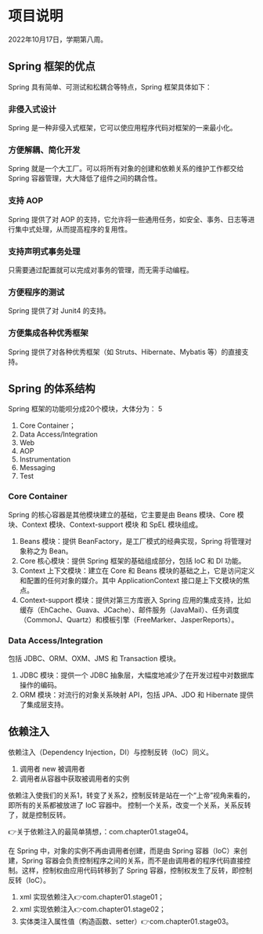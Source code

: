 # 项目说明

2022年10月17日，学期第八周。

## Spring 框架的优点

Spring 具有简单、可测试和松耦合等特点，Spring 框架具体如下：

### 非侵入式设计

Spring 是一种非侵入式框架，它可以使应用程序代码对框架的一来最小化。

### 方便解耦、简化开发

Spring 就是一个大工厂。可以将所有对象的创建和依赖关系的维护工作都交给 Spring 容器管理，大大降低了组件之间的耦合性。

### 支持 AOP

Spring 提供了对 AOP 的支持，它允许将一些通用任务，如安全、事务、日志等进行集中式处理，从而提高程序的复用性。

### 支持声明式事务处理

只需要通过配置就可以完成对事务的管理，而无需手动编程。

### 方便程序的测试

Spring 提供了对 Junit4 的支持。

### 方便集成各种优秀框架

Spring 提供了对各种优秀框架（如 Struts、Hibernate、Mybatis 等）的直接支持。

## Spring 的体系结构

Spring 框架的功能呗分成20个模块，大体分为：
5

1. Core Container；
2. Data Access/Integration
3. Web
4. AOP
5. Instrumentation
6. Messaging
7. Test

### Core Container

Spring 的核心容器是其他模块建立的基础，它主要是由 Beans 模块、Core 模块、Context 模块、Context-support 模块 和 SpEL 模块组成。

1. Beans 模块：提供 BeanFactory，是工厂模式的经典实现，Spring 将管理对象称之为 Bean。
2. Core 核心模块：提供 Spring 框架的基础组成部分，包括 IoC 和 DI 功能。
3. Context 上下文模块：建立在 Core 和 Beans 模块的基础之上，它是访问定义和配置的任何对象的媒介。其中 ApplicationContext 接口是上下文模块的焦点。
4. Context-support 模块：提供对第三方库嵌入 Spring 应用的集成支持，比如缓存（EhCache、Guava、JCache）、邮件服务（JavaMail）、任务调度（CommonJ、Quartz）和模板引擎（FreeMarker、JasperReports）。

### Data Access/Integration

包括 JDBC、ORM、OXM、JMS 和 Transaction 模块。

1. JDBC 模块：提供一个 JDBC 抽象层，大幅度地减少了在开发过程中对数据库操作的编码。
2. ORM 模块：对流行的对象关系映射 API，包括 JPA、JDO 和 Hibernate 提供了集成层支持。

## 依赖注入

依赖注入（Dependency Injection，DI）与控制反转（IoC）同义。

1. 调用者 new 被调用者
2. 调用者从容器中获取被调用者的实例

依赖注入使我们的关系1，转变了关系2，控制反转是站在一个“上帝”视角来看的，即所有的关系都被放进了 IoC 容器中。
控制一个关系，改变一个关系，关系反转了，就是控制反转。

👉关于依赖注入的最简单猜想，：com.chapter01.stage04。

在 Spring 中，对象的实例不再由调用者创建，而是由 Spring 容器（IoC）来创建，Spring 容器会负责控制程序之间的关系，而不是由调用者的程序代码直接控制。这样，控制权由应用代码转移到了 Spring 容器，控制权发生了反转，即控制反转（IoC）。

1. xml 实现依赖注入👉com.chapter01.stage01；
2. xml 实现依赖注入👉com.chapter01.stage02；
3. 实体类注入属性值（构造函数、setter）👉com.chapter01.stage03。

